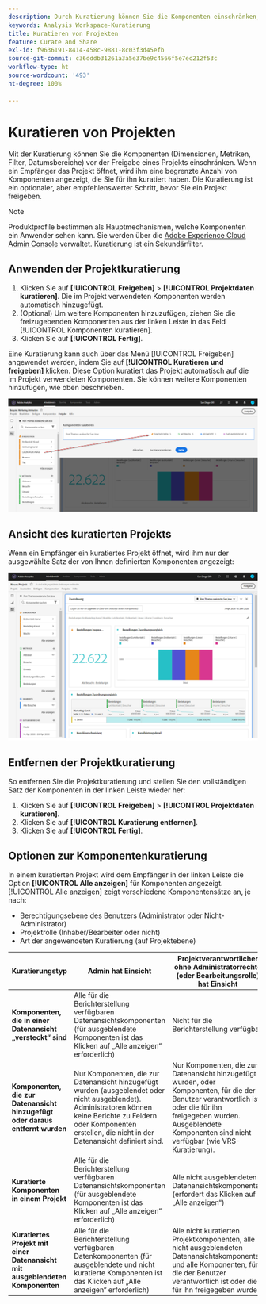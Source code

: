 ```yaml
---
description: Durch Kuratierung können Sie die Komponenten einschränken, bevor Sie ein Projekt freigeben.
keywords: Analysis Workspace-Kuratierung
title: Kuratieren von Projekten
feature: Curate and Share
exl-id: f9636191-8414-458c-9881-8c03f3d45efb
source-git-commit: c36dddb31261a3a5e37be9c4566f5e7ec212f53c
workflow-type: ht
source-wordcount: '493'
ht-degree: 100%

---
```


# Kuratieren von Projekten

Mit der Kuratierung können Sie die Komponenten (Dimensionen, Metriken, Filter, Datumsbereiche) vor der Freigabe eines Projekts einschränken. Wenn ein Empfänger das Projekt öffnet, wird ihm eine begrenzte Anzahl von Komponenten angezeigt, die Sie für ihn kuratiert haben. Die Kuratierung ist ein optionaler, aber empfehlenswerter Schritt, bevor Sie ein Projekt freigeben.

>[!NOTE]
> Produktprofile bestimmen als Hauptmechanismen, welche Komponenten ein Anwender sehen kann. Sie werden über die [Adobe Experience Cloud Admin Console](https://experienceleague.adobe.com/docs/core-services/interface/manage-users-and-products/admin-getting-started.html?lang=de) verwaltet. Kuratierung ist ein Sekundärfilter.

## Anwenden der Projektkuratierung

1. Klicken Sie auf **[!UICONTROL Freigeben]** > **[!UICONTROL Projektdaten kuratieren]**.
Die im Projekt verwendeten Komponenten werden automatisch hinzugefügt.
1. (Optional) Um weitere Komponenten hinzuzufügen, ziehen Sie die freizugebenden Komponenten aus der linken Leiste in das Feld [!UICONTROL Komponenten kuratieren].
1. Klicken Sie auf **[!UICONTROL Fertig]**.

Eine Kuratierung kann auch über das Menü [!UICONTROL Freigeben] angewendet werden, indem Sie auf **[!UICONTROL Kuratieren und freigeben]** klicken. Diese Option kuratiert das Projekt automatisch auf die im Projekt verwendeten Komponenten. Sie können weitere Komponenten hinzufügen, wie oben beschrieben.

![](assets/curation-field.png)

## Ansicht des kuratierten Projekts

Wenn ein Empfänger ein kuratiertes Projekt öffnet, wird ihm nur der ausgewählte Satz der von Ihnen definierten Komponenten angezeigt:

![](assets/curate-project.png)

## Entfernen der Projektkuratierung

So entfernen Sie die Projektkuratierung und stellen Sie den vollständigen Satz der Komponenten in der linken Leiste wieder her:

1. Klicken Sie auf **[!UICONTROL Freigeben]** > **[!UICONTROL Projektdaten kuratieren]**.
1. Klicken Sie auf **[!UICONTROL Kuratierung entfernen]**.
1. Klicken Sie auf **[!UICONTROL Fertig]**.

## Optionen zur Komponentenkuratierung

In einem kuratierten Projekt wird dem Empfänger in der linken Leiste die Option **[!UICONTROL Alle anzeigen]** für Komponenten angezeigt. [!UICONTROL Alle anzeigen] zeigt verschiedene Komponentensätze an, je nach:

* Berechtigungsebene des Benutzers (Administrator oder Nicht-Administrator)
* Projektrolle (Inhaber/Bearbeiter oder nicht)
* Art der angewendeten Kuratierung (auf Projektebene)

| Kuratierungstyp | Admin hat Einsicht | Projektverantwortlicher ohne Administratorrechte (oder Bearbeitungsrolle) hat Einsicht | Duplizierte Rolle ohne Administratorrechte hat Einsicht |
| --- | --- | --- | --- |
| **Komponenten, die in einer Datenansicht „versteckt“ sind** | Alle für die Berichterstellung verfügbaren Datenansichtskomponenten (für ausgeblendete Komponenten ist das Klicken auf „Alle anzeigen“ erforderlich) | Nicht für die Berichterstellung verfügbar | Nicht für die Berichterstellung verfügbar |
| **Komponenten, die zur Datenansicht hinzugefügt oder daraus entfernt wurden** | Nur Komponenten, die zur Datenansicht hinzugefügt wurden (ausgeblendet oder nicht ausgeblendet). Administratoren können keine Berichte zu Feldern oder Komponenten erstellen, die nicht in der Datenansicht definiert sind. | Nur Komponenten, die zur Datenansicht hinzugefügt wurden, oder Komponenten, für die der Benutzer verantwortlich ist oder die für ihn freigegeben wurden. Ausgeblendete Komponenten sind nicht verfügbar (wie VRS-Kuratierung). | Nur Komponenten, die zum DV hinzugefügt wurden, sind nicht ausgeblendet und wurden in die Projektkuratierung aufgenommen. |
| **Kuratierte Komponenten in einem Projekt** | Alle für die Berichterstellung verfügbaren Datenansichtskomponenten (für ausgeblendete Komponenten ist das Klicken auf „Alle anzeigen“ erforderlich) | Alle nicht ausgeblendeten Datenansichtskomponenten (erfordert das Klicken auf „Alle anzeigen“) | Nur kuratierte Komponenten sowie alle Komponenten, für die der Benutzer verantwortlich ist oder die für ihn freigegeben wurden |
| **Kuratiertes Projekt mit einer Datenansicht mit ausgeblendeten Komponenten** | Alle für die Berichterstellung verfügbaren Datenkomponenten (für ausgeblendete und nicht kuratierte Komponenten ist das Klicken auf „Alle anzeigen“ erforderlich) | Alle nicht kuratierten Projektkomponenten, alle nicht ausgeblendeten Datenansichtskomponenten und alle Komponenten, für die der Benutzer verantwortlich ist oder die für ihn freigegeben wurden | Nur kuratierte Komponenten sowie alle Komponenten, für die der Benutzer verantwortlich ist oder die für ihn freigegeben wurden |

